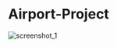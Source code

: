 # Airport-Project

![screenshot_1](https://user-images.githubusercontent.com/31993611/45753092-924f4500-bc0f-11e8-8a23-b60947d0d966.png)
